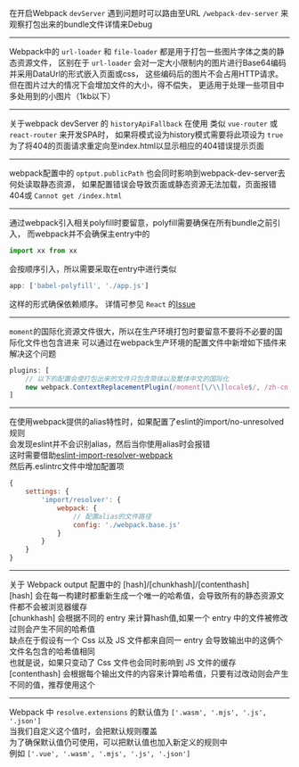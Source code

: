 在开启Webpack `devServer` 遇到问题时可以路由至URL `/webpack-dev-server` 
来观察打包出来的bundle文件详情来Debug

---

Webpack中的 `url-loader` 和 `file-loader` 都是用于打包一些图片字体之类的静态资源文件，
区别在于 `url-loader` 会对一定大小限制内的图片进行Base64编码并采用DataUrl的形式嵌入页面或css，
这些编码后的图片不会占用HTTP请求。但在图片过大的情况下会增加文件的大小，得不偿失，
更适用于处理一些项目中多处用到的小图片（1kb以下）

---

关于webpack devServer 的 `historyApiFallback` 在使用 类似 `vue-router` 或 `react-router` 来开发SPA时，
如果将模式设为history模式需要将此项设为 `true` 
为了将404的页面请求重定向至index.html以显示相应的404错误提示页面

---

webpack配置中的 `optput.publicPath` 也会同时影响到webpack-dev-server去何处读取静态资源，
如果配置错误会导致页面或静态资源无法加载，页面报错404或 `Cannot get /index.html`

---

通过webpack引入相关polyfill时要留意，polyfill需要确保在所有bundle之前引入，
而webpack并不会确保主entry中的
```js
import xx from xx
```
会按顺序引入，所以需要采取在entry中进行类似
```js
app: ['babel-polyfill', './app.js']
```
这样的形式确保依赖顺序。
详情可参见 `React` 的[Issue](https://github.com/facebook/react/issues/8379)

---

`moment`的国际化资源文件很大，所以在生产环境打包时要留意不要将不必要的国际化文件也包含进来
可以通过在webpack生产环境的配置文件中新增如下插件来解决这个问题
```js
plugins: [
	// 以下的配置会使打包出来的文件只包含简体以及繁体中文的国际化
	new webpack.ContextReplacementPlugin(/moment[\/\\]locale$/, /zh-cn|zh-tw/)
]
```

---

在使用webpack提供的alias特性时，如果配置了eslint的import/no-unresolved规则  
会发现eslint并不会识别alias，然后当你使用alias时会报错  
这时需要借助[eslint-import-resolver-webpack](https://github.com/benmosher/eslint-plugin-import/tree/master/resolvers/webpack)  
然后再.eslintrc文件中增加配置项  
```js
{
	settings: {
		'import/resolver': {
			webpack: {
				// 配置alias的文件路径
				config: './webpack.base.js'
			}
		}
	}
}
```

---

关于 Webpack output 配置中的 [hash]/[chunkhash]/[contenthash]  
[hash] 会在每一构建时都重新生成一个唯一的哈希值，会导致所有的静态资源文件都不会被浏览器缓存  
[chunkhash] 会根据不同的 entry 来计算hash值,如果一个 entry 中的文件被修改过则会产生不同的哈希值  
缺点在于假设有一个 Css 以及 JS 文件都来自同一 entry 会导致输出中的这俩个文件名包含的哈希值相同  
也就是说，如果只变动了 Css 文件也会同时影响到 JS 文件的缓存  
[contenthash] 会根据每个输出文件的内容来计算哈希值，只要有过改动则会产生不同的值，推荐使用这个

---

Webpack 中 `resolve.extensions` 的默认值为 `['.wasm', '.mjs', '.js', '.json']`  
当我们自定义这个值时，会把默认规则覆盖  
为了确保默认值仍可使用，可以把默认值也加入新定义的规则中  
例如  `['.vue', '.wasm', '.mjs', '.js', '.json']` 